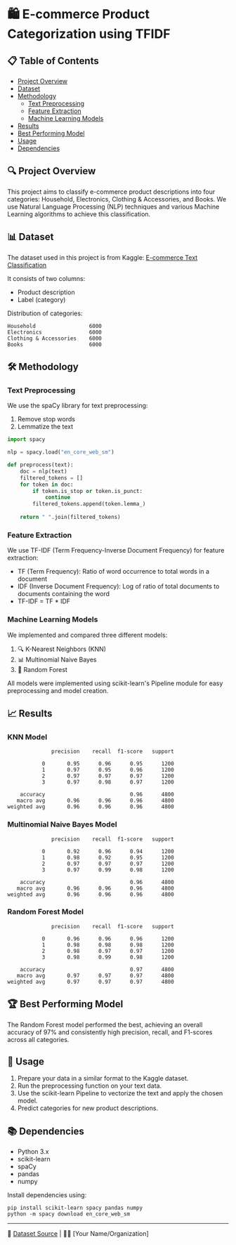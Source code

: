 # 🛍️ E-commerce Product Categorization using TFIDF

## 📋 Table of Contents
- [Project Overview](#project-overview)
- [Dataset](#dataset)
- [Methodology](#methodology)
  - [Text Preprocessing](#text-preprocessing)
  - [Feature Extraction](#feature-extraction)
  - [Machine Learning Models](#machine-learning-models)
- [Results](#results)
- [Best Performing Model](#best-performing-model)
- [Usage](#usage)
- [Dependencies](#dependencies)

## 🔍 Project Overview

This project aims to classify e-commerce product descriptions into four categories: Household, Electronics, Clothing & Accessories, and Books. We use Natural Language Processing (NLP) techniques and various Machine Learning algorithms to achieve this classification.

## 📊 Dataset

The dataset used in this project is from Kaggle: [E-commerce Text Classification](https://www.kaggle.com/datasets/saurabhshahane/ecommerce-text-classification)

It consists of two columns:
- Product description
- Label (category)

Distribution of categories:
```
Household                 6000
Electronics               6000
Clothing & Accessories    6000
Books                     6000
```

## 🛠️ Methodology

### Text Preprocessing

We use the spaCy library for text preprocessing:

1. Remove stop words
2. Lemmatize the text

```python
import spacy

nlp = spacy.load("en_core_web_sm")

def preprocess(text):
    doc = nlp(text)
    filtered_tokens = []
    for token in doc:
        if token.is_stop or token.is_punct:
            continue
        filtered_tokens.append(token.lemma_)
    
    return " ".join(filtered_tokens)
```

### Feature Extraction

We use TF-IDF (Term Frequency-Inverse Document Frequency) for feature extraction:

- TF (Term Frequency): Ratio of word occurrence to total words in a document
- IDF (Inverse Document Frequency): Log of ratio of total documents to documents containing the word
- TF-IDF = TF * IDF

### Machine Learning Models

We implemented and compared three different models:

1. 🔍 K-Nearest Neighbors (KNN)
2. 📊 Multinomial Naive Bayes
3. 🌳 Random Forest

All models were implemented using scikit-learn's Pipeline module for easy preprocessing and model creation.

## 📈 Results

### KNN Model

```
              precision    recall  f1-score   support

           0       0.95      0.96      0.95      1200
           1       0.97      0.95      0.96      1200
           2       0.97      0.97      0.97      1200
           3       0.97      0.98      0.97      1200

    accuracy                           0.96      4800
   macro avg       0.96      0.96      0.96      4800
weighted avg       0.96      0.96      0.96      4800
```

### Multinomial Naive Bayes Model

```
              precision    recall  f1-score   support

           0       0.92      0.96      0.94      1200
           1       0.98      0.92      0.95      1200
           2       0.97      0.97      0.97      1200
           3       0.97      0.99      0.98      1200

    accuracy                           0.96      4800
   macro avg       0.96      0.96      0.96      4800
weighted avg       0.96      0.96      0.96      4800
```

### Random Forest Model

```
              precision    recall  f1-score   support

           0       0.96      0.96      0.96      1200
           1       0.98      0.98      0.98      1200
           2       0.98      0.97      0.97      1200
           3       0.98      0.99      0.98      1200

    accuracy                           0.97      4800
   macro avg       0.97      0.97      0.97      4800
weighted avg       0.97      0.97      0.97      4800
```

## 🏆 Best Performing Model

The Random Forest model performed the best, achieving an overall accuracy of 97% and consistently high precision, recall, and F1-scores across all categories.

## 🚀 Usage

1. Prepare your data in a similar format to the Kaggle dataset.
2. Run the preprocessing function on your text data.
3. Use the scikit-learn Pipeline to vectorize the text and apply the chosen model.
4. Predict categories for new product descriptions.

## 📚 Dependencies

- Python 3.x
- scikit-learn
- spaCy
- pandas
- numpy

Install dependencies using:
```
pip install scikit-learn spacy pandas numpy
python -m spacy download en_core_web_sm
```

---

🔗 [Dataset Source](https://www.kaggle.com/datasets/saurabhshahane/ecommerce-text-classification) | 👨‍💻 [Your Name/Organization]
